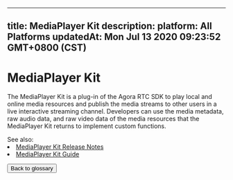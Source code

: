 
---
title: MediaPlayer Kit
description: 
platform: All Platforms
updatedAt: Mon Jul 13 2020 09:23:52 GMT+0800 (CST)
---
# MediaPlayer Kit
The MediaPlayer Kit is a plug-in of the Agora RTC SDK to play local and online media resources and publish the media streams to other users in a live interactive streaming channel. Developers can use the media metadata, raw audio data, and raw video data of the media resources that the MediaPlayer Kit returns to implement custom functions.


<div class="alert info">See also:<li><a href="https://docs.agora.io/en/Interactive%20Broadcast/mediaplayer_release_android?platform=Android">MediaPlayer Kit Release Notes</a></li>
<li><a href="https://docs.agora.io/en/Interactive%20Broadcast/mediaplayer_android?platform=Android">MediaPlayer Kit Guide</a></li>
</div>

<a href="../../en/Agora%20Platform/terms.md"><button>Back to glossary</button></a>
